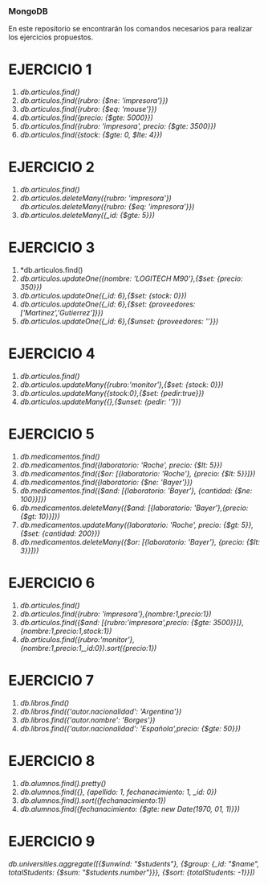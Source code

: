 ### MongoDB

En este repositorio se encontrarán los comandos necesarios para realizar los ejercicios propuestos.


# EJERCICIO 1
1. *db.articulos.find()*
2. *db.articulos.find({rubro: {$ne: 'impresora'}})*
3. *db.articulos.find({rubro: {$eq: 'mouse'}})*
4. *db.articulos.find({precio: {$gte: 5000}})*
5. *db.articulos.find({rubro: 'impresora', precio: {$gte: 3500}})*
6. *db.articulos.find({stock: {$gte: 0, $lte: 4}})*

# EJERCICIO 2
1. *db.articulos.find()*
2. *db.articulos.deleteMany({rubro: 'impresora'})*
   *db.articulos.deleteMany({rubro: {$eq: 'impresora'}})*
3. *db.articulos.deleteMany({_id: {$gte: 5}})*

# EJERCICIO 3
1. *db.articulos.find()
2. *db.articulos.updateOne({nombre: 'LOGITECH M90'},{$set: {precio: 350}})*
3. *db.articulos.updateOne({_id: 6},{$set: {stock: 0}})*
4. *db.articulos.updateOne({_id: 6},{$set: {proveedores: ['Martinez','Gutierrez']}})*
5. *db.articulos.updateOne({_id: 6},{$unset: {proveedores: ''}})*

# EJERCICIO 4
1. *db.articulos.find()*
2. *db.articulos.updateMany({rubro:'monitor'},{$set: {stock: 0}})*
3. *db.articulos.updateMany({stock:0},{$set: {pedir:true}})*
4. *db.articulos.updateMany({},{$unset: {pedir: ''}})*

# EJERCICIO 5
1. *db.medicamentos.find()*
2. *db.medicamentos.find({laboratorio: 'Roche', precio: {$lt: 5}})*
3. *db.medicamentos.find({$or: [{laboratorio: 'Roche'}, {precio: {$lt: 5}}]})*
4. *db.medicamentos.find({laboratorio: {$ne: 'Bayer'}})*
5. *db.medicamentos.find({$and: [{laboratorio: 'Bayer'}, {cantidad: {$ne: 100}}]})*
6. *db.medicamentos.deleteMany({$and: [{laboratorio: 'Bayer'},{precio: {$gt: 10}}]})*
7. *db.medicamentos.updateMany({laboratorio: 'Roche', precio: {$gt: 5}}, {$set: {cantidad: 200}})*
8. *db.medicamentos.deleteMany({$or: [{laboratorio: 'Bayer'}, {precio: {$lt: 3}}]})*

# EJERCICIO 6
1. *db.articulos.find()*
2. *db.articulos.find({rubro: 'impresora'},{nombre:1,precio:1})*
3. *db.articulos.find({$and: [{rubro:'impresora',precio: {$gte: 3500}}]},{nombre:1,precio:1,stock:1})*
4. *db.articulos.find({rubro:'monitor'},{nombre:1,precio:1,_id:0}).sort({precio:1})*

# EJERCICIO 7
1. *db.libros.find()*
2. *db.libros.find({'autor.nacionalidad': 'Argentina'})*
3. *db.libros.find({'autor.nombre': 'Borges'})*
4. *db.libros.find({'autor.nacionalidad': 'Española',precio: {$gte: 50}})*

# EJERCICIO 8
1. *db.alumnos.find().pretty()*
2. *db.alumnos.find({}, {apellido: 1, fechanacimiento: 1, _id: 0})*
3. *db.alumnos.find().sort({fechanacimiento:1})*
4. *db.alumnos.find({fechanacimiento: {$gte: new Date(1970, 01, 1)}})*

# EJERCICIO 9
*db.universities.aggregate([{$unwind: "$students"}, {$group: {_id: "$name", totalStudents: {$sum: "$students.number"}}}, {$sort: {totalStudents: -1}}])*


